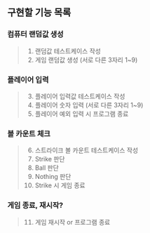 ## 구현할 기능 목록

### 컴퓨터 랜덤값 생성
> 1. 랜덤값 테스트케이스 작성  
> 2. 게임 랜덤값 생성 (서로 다른 3자리 1~9)

### 플레이어 입력
> 3. 플레이어 입력값 테스트케이스 작성  
> 4. 플레이어 숫자 입력 (서로 다른 3자리 1~9)
> 5. 플레이어 예외 입력 시 프로그램 종료

### 볼 카운트 체크
> 6. 스트라이크 볼 카운트 테스트케이스 작성  
> 7. Strike 판단  
> 8. Ball 판단  
> 9. Nothing 판단
> 10. Strike 시 게임 종료

### 게임 종료, 재시작?
> 11. 게임 재시작 or 프로그램 종료
